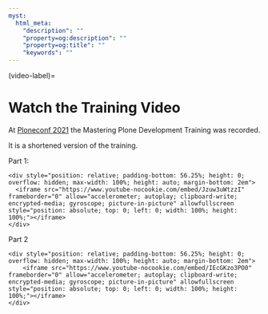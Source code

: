 ```yaml
---
myst:
  html_meta:
    "description": ""
    "property=og:description": ""
    "property=og:title": ""
    "keywords": ""
---
```


(video-label)=

# Watch the Training Video

At [Ploneconf 2021](https://2021.ploneconf.org/) the Mastering Plone Development Training was recorded.

It is a shortened version of the training.

Part 1:

```{raw} html
<div style="position: relative; padding-bottom: 56.25%; height: 0; overflow: hidden; max-width: 100%; height: auto; margin-bottom: 2em">
  <iframe src="https://www.youtube-nocookie.com/embed/Jzuw3uWtzzI" frameborder="0" allow="accelerometer; autoplay; clipboard-write; encrypted-media; gyroscope; picture-in-picture" allowfullscreen style="position: absolute; top: 0; left: 0; width: 100%; height: 100%;"></iframe>
</div>
```

Part 2

```{raw} html
<div style="position: relative; padding-bottom: 56.25%; height: 0; overflow: hidden; max-width: 100%; height: auto; margin-bottom: 2em">
    <iframe src="https://www.youtube-nocookie.com/embed/IEcGKzo3PO0" frameborder="0" allow="accelerometer; autoplay; clipboard-write; encrypted-media; gyroscope; picture-in-picture" allowfullscreen style="position: absolute; top: 0; left: 0; width: 100%; height: 100%;"></iframe>
</div>
```
